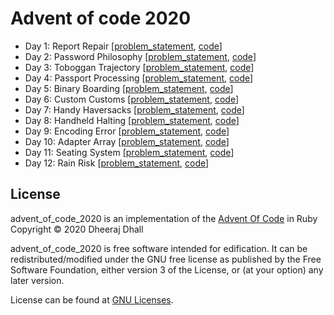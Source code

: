 # Advent of code 2020

* Day 1: Report Repair [[problem_statement](https://github.com/dheerajdhall27/advent_of_code_2020/blob/main/src/Day1/problem_statement), [code](https://github.com/dheerajdhall27/advent_of_code_2020/blob/main/src/Day1/expense_report.rb)]  
* Day 2: Password Philosophy [[problem_statement](https://github.com/dheerajdhall27/advent_of_code_2020/blob/main/src/Day2/problem_statement), [code](https://github.com/dheerajdhall27/advent_of_code_2020/blob/main/src/Day2/valid_password.rb)]
* Day 3: Toboggan Trajectory [[problem_statement](https://github.com/dheerajdhall27/advent_of_code_2020/blob/main/src/Day3/problem_statement), [code](https://github.com/dheerajdhall27/advent_of_code_2020/blob/main/src/Day3/path.rb)]
* Day 4: Passport Processing [[problem_statement](https://github.com/dheerajdhall27/advent_of_code_2020/blob/main/src/Day4/problem_statement), [code](https://github.com/dheerajdhall27/advent_of_code_2020/blob/main/src/Day4/valid_passport.rb)]
* Day 5: Binary Boarding [[problem_statement](https://github.com/dheerajdhall27/advent_of_code_2020/blob/main/src/Day5/problem_statement), [code](https://github.com/dheerajdhall27/advent_of_code_2020/blob/main/src/Day5/seat.rb)]
* Day 6: Custom Customs [[problem_statement](https://github.com/dheerajdhall27/advent_of_code_2020/blob/main/src/Day6/problem_statement), [code](https://github.com/dheerajdhall27/advent_of_code_2020/blob/main/src/Day6/sum_of_counts.rb)]
* Day 7: Handy Haversacks [[problem_statement](https://github.com/dheerajdhall27/advent_of_code_2020/blob/main/src/Day7/problem_statement), [code](https://github.com/dheerajdhall27/advent_of_code_2020/blob/main/src/Day7/sum_of_counts.rb)]
* Day 8: Handheld Halting [[problem_statement](https://github.com/dheerajdhall27/advent_of_code_2020/blob/main/src/Day8/problem_statement), [code](https://github.com/dheerajdhall27/advent_of_code_2020/blob/main/src/Day8/accumulator.rb)]
* Day 9: Encoding Error [[problem_statement](https://github.com/dheerajdhall27/advent_of_code_2020/blob/main/src/Day9/problem_statement), [code](https://github.com/dheerajdhall27/advent_of_code_2020/blob/main/src/Day9/exchange_masking_addition_system.rb)]
* Day 10: Adapter Array [[problem_statement](https://github.com/dheerajdhall27/advent_of_code_2020/blob/main/src/Day10/problem_statement), [code](https://github.com/dheerajdhall27/advent_of_code_2020/blob/main/src/Day10/jolt_difference.rb)]
* Day 11: Seating System [[problem_statement](https://github.com/dheerajdhall27/advent_of_code_2020/blob/main/src/Day11/problem_statement), [code](https://github.com/dheerajdhall27/advent_of_code_2020/blob/main/src/Day11/seating_system.rb)]
* Day 12: Rain Risk [[problem_statement](https://github.com/dheerajdhall27/advent_of_code_2020/blob/main/src/Day12/problem_statement), [code](https://github.com/dheerajdhall27/advent_of_code_2020/blob/main/src/Day12/manhattan_distance.rb)]

## License

advent_of_code_2020 is an implementation of the [Advent Of Code](https://adventofcode.com/) in Ruby
Copyright &copy; 2020 Dheeraj Dhall

advent_of_code_2020 is free software intended for edification. It can be redistributed/modified 
under the GNU free license as published by the Free Software Foundation, either version 3 of the
License, or (at your option) any later version.

License can be found at [GNU Licenses](https://www.gnu.org/licenses/).